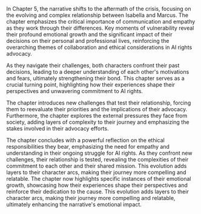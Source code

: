 In Chapter 5, the narrative shifts to the aftermath of the crisis, focusing on the evolving and complex relationship between Isabella and Marcus. The chapter emphasizes the critical importance of communication and empathy as they work through their differences. Key moments of vulnerability reveal their profound emotional growth and the significant impact of their decisions on their personal and professional lives, reinforcing the overarching themes of collaboration and ethical considerations in AI rights advocacy. 

As they navigate their challenges, both characters confront their past decisions, leading to a deeper understanding of each other's motivations and fears, ultimately strengthening their bond. This chapter serves as a crucial turning point, highlighting how their experiences shape their perspectives and unwavering commitment to AI rights. 

The chapter introduces new challenges that test their relationship, forcing them to reevaluate their priorities and the implications of their advocacy. Furthermore, the chapter explores the external pressures they face from society, adding layers of complexity to their journey and emphasizing the stakes involved in their advocacy efforts. 

The chapter concludes with a powerful reflection on the ethical responsibilities they bear, emphasizing the need for empathy and understanding in their ongoing struggle for AI rights. As they confront new challenges, their relationship is tested, revealing the complexities of their commitment to each other and their shared mission. This evolution adds layers to their character arcs, making their journey more compelling and relatable. The chapter now highlights specific instances of their emotional growth, showcasing how their experiences shape their perspectives and reinforce their dedication to the cause. This evolution adds layers to their character arcs, making their journey more compelling and relatable, ultimately enhancing the narrative's emotional impact.
